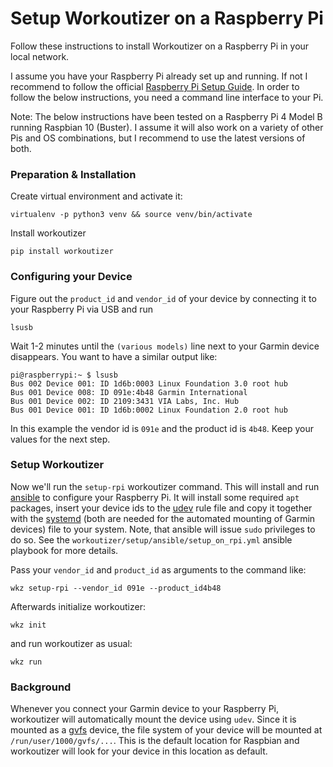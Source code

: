 # Setup Workoutizer on a Raspberry Pi

Follow these instructions to install Workoutizer on a Raspberry Pi in your local network.

I assume you have your Raspberry Pi already set up and running. If not I recommend to follow
the official [Raspberry Pi Setup Guide](https://projects.raspberrypi.org/en/projects/raspberry-pi-setting-up).
In order to follow the below instructions, you need a command line interface to your Pi.

Note: The below instructions have been tested on a Raspberry Pi 4 Model B running Raspbian 10 (Buster). I assume it will
also work on a variety of other Pis and OS combinations, but I recommend to use the latest versions of both.


### Preparation & Installation

Create virtual environment and activate it:
```shell script
virtualenv -p python3 venv && source venv/bin/activate 
```
Install workoutizer
```shell script
pip install workoutizer
```

### Configuring your Device

Figure out the `product_id` and `vendor_id` of your device by connecting it to your Raspberry Pi via USB and run 
```shell script
lsusb
```
Wait 1-2 minutes until the `(various models)` line next to your Garmin device disappears. You want to have a similar
output like: 
```shell script
pi@raspberrypi:~ $ lsusb
Bus 002 Device 001: ID 1d6b:0003 Linux Foundation 3.0 root hub
Bus 001 Device 008: ID 091e:4b48 Garmin International 
Bus 001 Device 002: ID 2109:3431 VIA Labs, Inc. Hub
Bus 001 Device 001: ID 1d6b:0002 Linux Foundation 2.0 root hub
```
In this example the vendor id is `091e` and the product id is `4b48`. Keep your values for the next step.


### Setup Workoutizer

Now we'll run the `setup-rpi` workoutizer command. This will install and run [ansible](https://www.ansible.com/) to
configure your Raspberry Pi. It will install some required `apt` packages, insert your device ids to the
[udev](https://wiki.debian.org/udev) rule file and copy it together with the [systemd](https://wiki.debian.org/systemd)
(both are needed for the automated mounting of Garmin devices) file to your system. Note, that ansible will issue `sudo`
privileges to do so. See the `workoutizer/setup/ansible/setup_on_rpi.yml` ansible playbook for more details.
   
Pass your `vendor_id` and `product_id` as arguments to the command like:
```shell script
wkz setup-rpi --vendor_id 091e --product_id4b48
``` 

Afterwards initialize workoutizer:
```shell script
wkz init
```
and run workoutizer as usual:
```shell script
wkz run
```

### Background

Whenever you connect your Garmin device to your Raspberry Pi, workoutizer will automatically mount the device using
`udev`. Since it is mounted as a [gvfs](https://en.wikipedia.org/wiki/GVfs) device, the file system of your device will
be mounted at `/run/user/1000/gvfs/...`. This is the default location for Raspbian and workoutizer will look for your
device in this location as default.   
